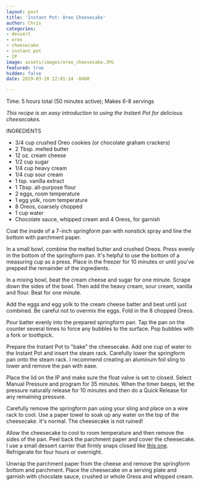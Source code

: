 ```yaml
---
layout: post
title: 'Instant Pot: Oreo Cheesecake'
author: Chris
categories:
- dessert
- oreo
- cheesecake
- instant pot
- IP
image: assets/images/oreo_cheesecake.JPG
featured: true
hidden: false
date: 2019-03-20 22:01:14 -0400

---
```

Time: 5 hours total (50 minutes active); Makes 6-8 servings

_This recipe is an easy introduction to using the Instant Pot for delicious cheesecakes._

INGREDIENTS

* 3/4 cup crushed Oreo cookies (or chocolate graham crackers)
* 2 Tbsp. melted butter
* 12 oz. cream cheese
* 1/2 cup sugar
* 1/4 cup heavy cream
* 1/4 cup sour cream
* 1 tsp. vanilla extract
* 1 Tbsp. all-purpose flour
* 2 eggs, room temperature
* 1 egg yolk, room temperature
* 8 Oreos, coarsely chopped
* 1 cup water
* Chocolate sauce, whipped cream and 4 Oreos, for garnish

Coat the inside of a 7-inch springform pan with nonstick spray and line the bottom with parchment paper.

In a small bowl, combine the melted butter and crushed Oreos. Press evenly in the bottom of the springform pan. It's helpful to use the bottom of a measuring cup as a press. Place in the freezer for 10 minutes or until you've prepped the remainder of the ingredients.

In a mixing bowl, beat the cream cheese and sugar for one minute. Scrape down the sides of the bowl. Then add the heavy cream, sour cream, vanilla and flour. Beat for one minute. 

Add the eggs and egg yolk to the cream cheese batter and beat until just combined. Be careful not to overmix the eggs. Fold in the 8 chopped Oreos.

Pour batter evenly into the prepared springform pan. Tap the pan on the counter several times to force any bubbles to the surface. Pop bubbles with a fork or toothpick.

Prepare the Instant Pot to "bake" the cheesecake. Add one cup of water to the Instant Pot and insert the steam rack. Carefully lower the springform pan onto the steam rack. I recommend creating an aluminum foil sling to lower and remove the pan with ease.

Place the lid on the IP and make sure the float valve is set to closed. Select Manual Pressure and program for 35 minutes. When the timer beeps, let the pressure naturally release for 10 minutes and then do a Quick Release for any remaining pressure.

Carefully remove the springform pan using your sling and place on a wire rack to cool. Use a paper towel to soak up any water on the top of the cheesecake. It's normal. The cheesecake is not ruined! 

Allow the cheesecake to cool to room temperature and then remove the sides of the pan. Peel back the parchment paper and cover the cheesecake. I use a small dessert carrier that firmly snaps closed like [this one](https://www.amazon.com/WIlton-Cake-Carrier-Server-Locking/dp/B000EN4FCM/ref=sr_1_23?keywords=dessert+carrier&qid=1553564596&s=gateway&sr=8-23). Refrigerate for four hours or overnight. 

Unwrap the parchment paper from the cheese and remove the springform bottom and parchment. Place the cheesecake on a serving plate and garnish with chocolate sauce, crushed or whole Oreos and whipped cream.